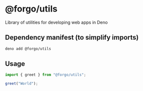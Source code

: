 # @forgo/utils

Library of utilities for developing web apps in Deno

## Dependency manifest (to simplify imports)

```sh
deno add @forgo/utils
```

## Usage

```typescript
import { greet } from "@forgo/utils";

greet("World");
```
